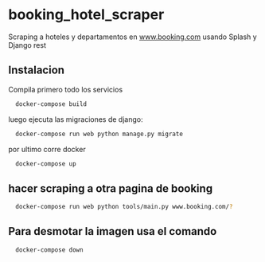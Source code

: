# booking_hotel_scraper
Scraping a hoteles y departamentos en www.booking.com usando Splash y Django rest

## Instalacion

Compila primero todo los servicios

```bash
  docker-compose build
```

luego ejecuta las migraciones de django:


```bash
  docker-compose run web python manage.py migrate
```

por ultimo corre docker


```bash
  docker-compose up
```

## hacer scraping a otra pagina de booking

```bash
  docker-compose run web python tools/main.py www.booking.com/?
```

## Para desmotar la imagen usa el comando

```bash
  docker-compose down
```


